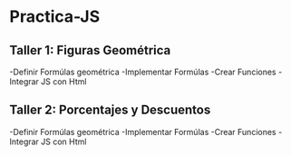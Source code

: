 # Practica-JS

## Taller 1: Figuras Geométrica
-Definir Formúlas geométrica
-Implementar Formúlas
-Crear Funciones
-Integrar JS con Html

## Taller 2: Porcentajes y Descuentos
-Definir Formúlas geométrica
-Implementar Formúlas
-Crear Funciones
-Integrar JS con Html